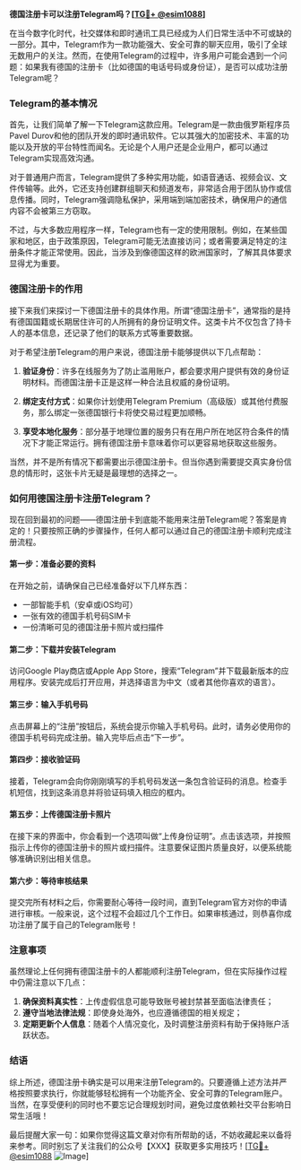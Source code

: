**德国注册卡可以注册Telegram吗？[[TG💪+ @esim1088](https://t.me/s/esim1088)]**

在当今数字化时代，社交媒体和即时通讯工具已经成为人们日常生活中不可或缺的一部分。其中，Telegram作为一款功能强大、安全可靠的聊天应用，吸引了全球无数用户的关注。然而，在使用Telegram的过程中，许多用户可能会遇到一个问题：如果我有德国的注册卡（比如德国的电话号码或身份证），是否可以成功注册Telegram呢？

### Telegram的基本情况

首先，让我们简单了解一下Telegram这款应用。Telegram是一款由俄罗斯程序员Pavel Durov和他的团队开发的即时通讯软件。它以其强大的加密技术、丰富的功能以及开放的平台特性而闻名。无论是个人用户还是企业用户，都可以通过Telegram实现高效沟通。

对于普通用户而言，Telegram提供了多种实用功能，如语音通话、视频会议、文件传输等。此外，它还支持创建群组聊天和频道发布，非常适合用于团队协作或信息传播。同时，Telegram强调隐私保护，采用端到端加密技术，确保用户的通信内容不会被第三方窃取。

不过，与大多数应用程序一样，Telegram也有一定的使用限制。例如，在某些国家和地区，由于政策原因，Telegram可能无法直接访问；或者需要满足特定的注册条件才能正常使用。因此，当涉及到像德国这样的欧洲国家时，了解其具体要求显得尤为重要。

### 德国注册卡的作用

接下来我们来探讨一下德国注册卡的具体作用。所谓“德国注册卡”，通常指的是持有德国国籍或长期居住许可的人所拥有的身份证明文件。这类卡片不仅包含了持卡人的基本信息，还记录了他们的联系方式等重要数据。

对于希望注册Telegram的用户来说，德国注册卡能够提供以下几点帮助：

1. **验证身份**：许多在线服务为了防止滥用账户，都会要求用户提供有效的身份证明材料。而德国注册卡正是这样一种合法且权威的身份证明。
   
2. **绑定支付方式**：如果你计划使用Telegram Premium（高级版）或其他付费服务，那么绑定一张德国银行卡将使交易过程更加顺畅。

3. **享受本地化服务**：部分基于地理位置的服务只有在用户所在地区符合条件的情况下才能正常运行。拥有德国注册卡意味着你可以更容易地获取这些服务。

当然，并不是所有情况下都需要出示德国注册卡。但当你遇到需要提交真实身份信息的情形时，这张卡片无疑是最理想的选择之一。

### 如何用德国注册卡注册Telegram？

现在回到最初的问题——德国注册卡到底能不能用来注册Telegram呢？答案是肯定的！只要按照正确的步骤操作，任何人都可以通过自己的德国注册卡顺利完成注册流程。

#### 第一步：准备必要的资料
在开始之前，请确保自己已经准备好以下几样东西：
- 一部智能手机（安卓或iOS均可）
- 一张有效的德国手机号码SIM卡
- 一份清晰可见的德国注册卡照片或扫描件

#### 第二步：下载并安装Telegram
访问Google Play商店或Apple App Store，搜索“Telegram”并下载最新版本的应用程序。安装完成后打开应用，并选择语言为中文（或者其他你喜欢的语言）。

#### 第三步：输入手机号码
点击屏幕上的“注册”按钮后，系统会提示你输入手机号码。此时，请务必使用你的德国手机号码完成注册。输入完毕后点击“下一步”。

#### 第四步：接收验证码
接着，Telegram会向你刚刚填写的手机号码发送一条包含验证码的消息。检查手机短信，找到这条消息并将验证码填入相应的框内。

#### 第五步：上传德国注册卡照片
在接下来的界面中，你会看到一个选项叫做“上传身份证明”。点击该选项，并按照指示上传你的德国注册卡的照片或扫描件。注意要保证图片质量良好，以便系统能够准确识别出相关信息。

#### 第六步：等待审核结果
提交完所有材料之后，你需要耐心等待一段时间，直到Telegram官方对你的申请进行审核。一般来说，这个过程不会超过几个工作日。如果审核通过，则恭喜你成功注册了属于自己的Telegram账号！

### 注意事项

虽然理论上任何拥有德国注册卡的人都能顺利注册Telegram，但在实际操作过程中仍需注意以下几点：

1. **确保资料真实性**：上传虚假信息可能导致账号被封禁甚至面临法律责任；
2. **遵守当地法律法规**：即使身处海外，也应遵循德国的相关规定；
3. **定期更新个人信息**：随着个人情况变化，及时调整注册资料有助于保持账户活跃状态。

### 结语

综上所述，德国注册卡确实是可以用来注册Telegram的。只要遵循上述方法并严格按照要求执行，你就能够轻松拥有一个功能齐全、安全可靠的Telegram账户。当然，在享受便利的同时也不要忘记合理规划时间，避免过度依赖社交平台影响日常生活哦！

最后提醒大家一句：如果你觉得这篇文章对你有所帮助的话，不妨收藏起来以备将来参考。同时别忘了关注我们的公众号【XXX】获取更多实用技巧！[[TG💪+ @esim1088](https://t.me/s/esim1088) ![Image](https://i.postimg.cc/4NQfJmqS/Snipaste-2025-05-13-00-14-12.png)]